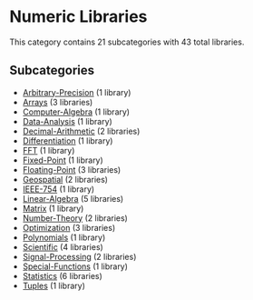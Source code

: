 # Numeric Libraries

This category contains 21 subcategories with 43 total libraries.

## Subcategories

- [Arbitrary-Precision](Arbitrary-Precision.md) (1 library)
- [Arrays](Arrays.md) (3 libraries)
- [Computer-Algebra](Computer-Algebra.md) (1 library)
- [Data-Analysis](Data-Analysis.md) (1 library)
- [Decimal-Arithmetic](Decimal-Arithmetic.md) (2 libraries)
- [Differentiation](Differentiation.md) (1 library)
- [FFT](FFT.md) (1 library)
- [Fixed-Point](Fixed-Point.md) (1 library)
- [Floating-Point](Floating-Point.md) (3 libraries)
- [Geospatial](Geospatial.md) (2 libraries)
- [IEEE-754](IEEE-754.md) (1 library)
- [Linear-Algebra](Linear-Algebra.md) (5 libraries)
- [Matrix](Matrix.md) (1 library)
- [Number-Theory](Number-Theory.md) (2 libraries)
- [Optimization](Optimization.md) (3 libraries)
- [Polynomials](Polynomials.md) (1 library)
- [Scientific](Scientific.md) (4 libraries)
- [Signal-Processing](Signal-Processing.md) (2 libraries)
- [Special-Functions](Special-Functions.md) (1 library)
- [Statistics](Statistics.md) (6 libraries)
- [Tuples](Tuples.md) (1 library)
